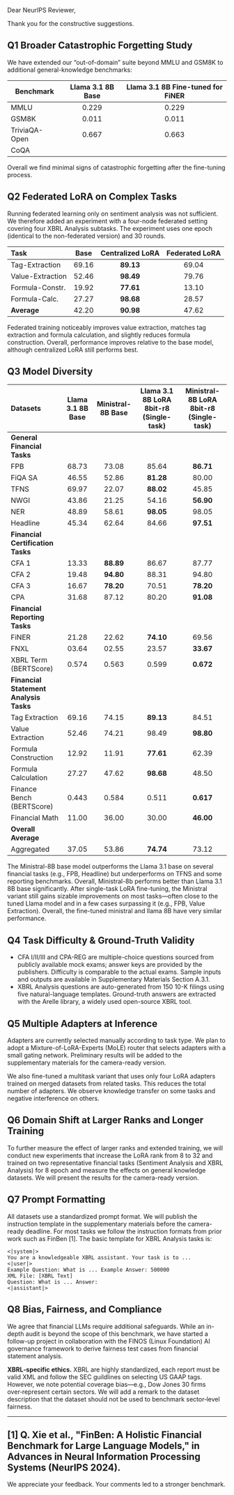 Dear NeurIPS Reviewer,

Thank you for the constructive suggestions.

## Q1 Broader Catastrophic Forgetting Study

We have extended our “out-of-domain” suite beyond MMLU and GSM8K to additional general-knowledge benchmarks:

| Benchmark     | Llama 3.1 8B Base | Llama 3.1 8B Fine-tuned for FiNER |
|---------------|:-----------------:|:---------------------------------:|
| MMLU          |       0.229       |               0.229               |
| GSM8K         |       0.011       |               0.011               |
| TriviaQA-Open |       0.667       |               0.663               |
| CoQA          |                   |                                   |

Overall we find minimal signs of catastrophic forgetting after the fine-tuning process.

## Q2 Federated LoRA on Complex Tasks

Running federated learning only on sentiment analysis was not sufficient. We therefore added an experiment with a
four-node federated setting covering four XBRL Analysis subtasks. The experiment uses one epoch (identical to the
non-federated version) and 30 rounds.

| Task             | Base  | Centralized LoRA | Federated LoRA |
|:-----------------|:-----:|:----------------:|:--------------:|
| Tag-Extraction   | 69.16 |    **89.13**     |     69.04      |
| Value-Extraction | 52.46 |    **98.49**     |     79.76      |
| Formula-Constr.  | 19.92 |    **77.61**     |     13.10      |
| Formula-Calc.    | 27.27 |    **98.68**     |     28.57      |
| **Average**      | 42.20 |    **90.98**     |     47.62      |

Federated training noticeably improves value extraction, matches tag extraction and formula calculation, and slightly
reduces formula construction. Overall, performance improves relative to the base model, although centralized LoRA still
performs best.

## Q3 Model Diversity

| **Datasets**                           | **Llama 3.1 8B** Base | Ministral-8B Base | **Llama 3.1 8B LoRA 8bit-r8** (Single-task) | Ministral-8B LoRA 8bit-r8 (Single-task) |
|:---------------------------------------|:---------------------:|:-----------------:|:-------------------------------------------:|:---------------------------------------:|
| **General Financial Tasks**            |                       |                   |                                             |                                         |
| FPB                                    |         68.73         |       73.08       |                    85.64                    |                **86.71**                |
| FiQA SA                                |         46.55         |       52.86       |                  **81.28**                  |                  80.00                  |
| TFNS                                   |         69.97         |       22.07       |                  **88.02**                  |                  45.85                  |
| NWGI                                   |         43.86         |       21.25       |                    54.16                    |                **56.90**                |
| NER                                    |         48.89         |       58.61       |                  **98.05**                  |                  98.05                  |
| Headline                               |         45.34         |       62.64       |                    84.66                    |                **97.51**                |
| **Financial Certification Tasks**      |                       |                   |                                             |                                         |
| CFA 1                                  |         13.33         |     **88.89**     |                    86.67                    |                  87.77                  |
| CFA 2                                  |         19.48         |     **94.80**     |                    88.31                    |                  94.80                  |
| CFA 3                                  |         16.67         |     **78.20**     |                    70.51                    |                **78.20**                |
| CPA                                    |         31.68         |       87.12       |                    80.20                    |                **91.08**                |
| **Financial Reporting Tasks**          |                       |                   |                                             |                                         |
| FiNER                                  |         21.28         |       22.62       |                  **74.10**                  |                  69.56                  |
| FNXL                                   |         03.64         |       02.55       |                    23.57                    |                **33.67**                |
| XBRL Term (BERTScore)                  |         0.574         |       0.563       |                    0.599                    |                **0.672**                |
| **Financial Statement Analysis Tasks** |                       |                   |                                             |                                         |
| Tag Extraction                         |         69.16         |       74.15       |                  **89.13**                  |                  84.51                  |
| Value Extraction                       |         52.46         |       74.21       |                    98.49                    |                **98.80**                |
| Formula Construction                   |         12.92         |       11.91       |                  **77.61**                  |                  62.39                  |
| Formula Calculation                    |         27.27         |       47.62       |                  **98.68**                  |                  48.50                  |
| Finance Bench (BERTScore)              |         0.443         |       0.584       |                    0.511                    |                **0.617**                |
| Financial Math                         |         11.00         |       36.00       |                    30.00                    |                **46.00**                |
| **Overall Average**                    |                       |                   |                                             |                                         |
| Aggregated                             |         37.05         |       53.86       |                  **74.74**                  |                  73.12                  |

The Ministral-8B base model outperforms the Llama 3.1 base on several financial tasks (e.g., FPB,
Headline) but underperforms on TFNS and some reporting benchmarks. Overall, Ministral-8b performs better than Llama 3.1
8B base significantly. After single-task LoRA fine-tuning, the Ministral variant still gains sizable improvements on
most tasks—often close to the tuned Llama model and in a few cases surpassing it (e.g., FPB, Value Extraction). Overall,
the fine-tuned ministral and llama 8B have very similar performance.

## Q4 Task Difficulty & Ground-Truth Validity

* CFA I/II/III and CPA-REG are multiple-choice questions sourced from publicly available mock exams; answer keys are
  provided by the publishers. Difficulty is comparable to the actual exams. Sample inputs and outputs are available in
  Supplementary Materials Section A.3.1.
* XBRL Analysis questions are auto-generated from 150 10-K filings using five natural-language templates. Ground-truth
  answers are extracted with the Arelle library, a widely used open-source XBRL tool.

## Q5 Multiple Adapters at Inference

Adapters are currently selected manually according to task type. We plan to adopt a Mixture-of-LoRA-Experts (MoLE)
router that selects adapters with a small gating network. Preliminary results will be added to the supplementary
materials for the camera-ready version.

We also fine-tuned a multitask variant that uses only four LoRA adapters trained on merged datasets from related tasks.
This reduces the total number of adapters. We observe knowledge transfer on some tasks and negative interference on
others.

## Q6 Domain Shift at Larger Ranks and Longer Training

To further measure the effect of larger ranks and extended training, we will conduct new experiments that increase the
LoRA rank from 8 to 32 and trained on two representative financial tasks (Sentiment Analysis and XBRL Analysis) for 8
epoch and measure the effects
on general knowledge datasets. We will present the results for the camera-ready version.

## Q7 Prompt Formatting

All datasets use a standardized prompt format. We will publish the instruction template in the supplementary materials
before the camera-ready deadline. For most tasks we follow the instruction formats from prior work such as FinBen [1].
The basic template for XBRL Analysis tasks is:

```
<|system|>
You are a knowledgeable XBRL assistant. Your task is to ... 
<|user|>
Example Question: What is ... Example Answer: 500000 
XML File: [XBRL Text] 
Question: What is ... Answer: 
<|assistant|>
```

## Q8 Bias, Fairness, and Compliance

We agree that financial LLMs require additional safeguards. While an in-depth audit is beyond the scope of this
benchmark, we have started a follow-up project in collaboration with the FINOS (Linux Foundation) AI governance
framework to derive fairness test cases from financial statement analysis.

**XBRL‑specific ethics.** XBRL are highly standardized, each report must be valid XML and follow the SEC guildlines on
selecting US GAAP tags. However, we note potential coverage bias—e.g., Dow Jones 30 firms over‑represent certain
sectors. We will add a remark to the dataset description that the dataset should not be used to benchmark sector‑level
fairness.

---
[1] Q. Xie et al., "FinBen: A Holistic Financial Benchmark for Large Language Models," in Advances in Neural Information Processing Systems (NeurIPS 2024).
---

We appreciate your feedback. Your comments led to a stronger benchmark.
